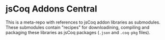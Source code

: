 # jsCoq Addons Central

This is a meta-repo with references to jsCoq addon libraries as submodules.
These submodules contain "recipes" for downloadining, compiling and packaging
these libraries as jsCoq packages (`.json` and `.coq-pkg` files).
